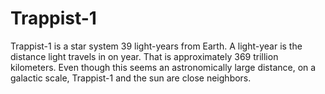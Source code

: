 # Trappist-1
Trappist-1 is a star system 39 light-years from Earth. A light-year is the
distance light travels in on year. That is approximately 369 trillion
kilometers. Even though this seems an astronomically large distance, on a
galactic scale, Trappist-1 and the sun are close neighbors.

 
